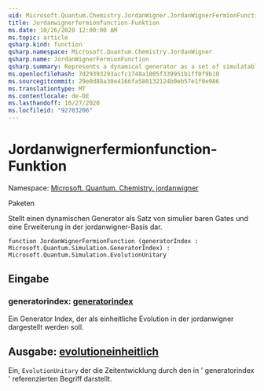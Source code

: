 ```yaml
---
uid: Microsoft.Quantum.Chemistry.JordanWigner.JordanWignerFermionFunction
title: Jordanwignerfermionfunction-Funktion
ms.date: 10/26/2020 12:00:00 AM
ms.topic: article
qsharp.kind: function
qsharp.namespace: Microsoft.Quantum.Chemistry.JordanWigner
qsharp.name: JordanWignerFermionFunction
qsharp.summary: Represents a dynamical generator as a set of simulatable gates and an expansion in the JordanWigner basis.
ms.openlocfilehash: 7d29393293acfc1748a1805f339951b1ff0f9b10
ms.sourcegitcommit: 29e0d88a30e4166fa580132124b0eb57e1f0e986
ms.translationtype: MT
ms.contentlocale: de-DE
ms.lasthandoff: 10/27/2020
ms.locfileid: "92703206"
---
```

# <a name="jordanwignerfermionfunction-function"></a>Jordanwignerfermionfunction-Funktion

Namespace: [Microsoft. Quantum. Chemistry. jordanwigner](xref:Microsoft.Quantum.Chemistry.JordanWigner)

Paketen [](https://nuget.org/packages/)


Stellt einen dynamischen Generator als Satz von simulier baren Gates und eine Erweiterung in der jordanwigner-Basis dar.

```qsharp
function JordanWignerFermionFunction (generatorIndex : Microsoft.Quantum.Simulation.GeneratorIndex) : Microsoft.Quantum.Simulation.EvolutionUnitary
```


## <a name="input"></a>Eingabe

### <a name="generatorindex--generatorindex"></a>generatorindex: [generatorindex](xref:Microsoft.Quantum.Simulation.GeneratorIndex)

Ein Generator Index, der als einheitliche Evolution in der jordanwigner dargestellt werden soll.



## <a name="output--evolutionunitary"></a>Ausgabe: [evolutioneinheitlich](xref:Microsoft.Quantum.Simulation.EvolutionUnitary)

Ein, `EvolutionUnitary` der die Zeitentwicklung durch den in ' generatorindex ' referenzierten Begriff darstellt.